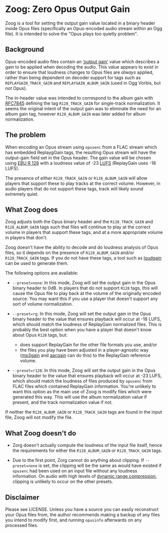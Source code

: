 # Zoog: Zero Opus Output Gain

Zoog is a tool for setting the output gain value located in a binary header
inside Opus files (specifically an Opus-encoded audio stream within an Ogg
file). It is intended to solve the "Opus plays too quietly problem".

## Background

Opus-encoded audio files contain an [‘output
gain’](https://tools.ietf.org/html/rfc7845) value which describes a gain to be
applied when decoding the audio. This value appears to exist in order to ensure
that loudness changes to Opus files are *always* applied, rather than being
dependent on decoder support for tags such as `REPLAYGAIN_TRACK_GAIN` and
`REPLAYGAIN_ALBUM_GAIN` (used in Ogg Vorbis, but *not* Opus).

The in-header value was intended to correspond to the album gain with
[RFC7845](https://tools.ietf.org/html/rfc7845) defining the tag
`R128_TRACK_GAIN` for single-track normalization. It seems the original intent
of the output gain was to eliminate the need for an album gain tag, however
`R128_ALBUM_GAIN` was later added for album normalization.

## The problem

When encoding an Opus stream using `opusenc` from a FLAC stream which has
embedded ReplaygGain tags, the resulting Opus stream will have the output-gain
field set in the Opus header. The gain value will be chosen using
[EBU R 128](https://en.wikipedia.org/wiki/EBU_R_128) with a loudness value
of -23 [LUFS](https://en.wikipedia.org/wiki/LKFS) (ReplayGain uses -18 LUFS).

The presence of either `R128_TRACK_GAIN` or `R128_ALBUM_GAIN` will allow
players that support these to play tracks at the correct volume.  However, in
audio players that do not support these tags, track will likely sound extremely
quiet.

## What Zoog does

Zoog adjusts both the Opus binary header and the `R128_TRACK_GAIN` and
`R128_ALBUM_GAIN` tags such that files will continue to play at the correct
volume in players that support these tags, and at a more appropriate volume in
players that don't.

Zoog doesn't have the ability to decode and do loudness analysis of Opus files,
so it depends on the presence of `R128_ALBUM_GAIN` and/or `R128_TRACK_GAIN`
tags. If you do not have these tags, a tool such as
[loudgain](https://github.com/Moonbase59/loudgain) can be used to generate them.

The following options are available:

* `--preset=none`: In this mode, Zoog will set the output gain in the
  Opus binary header to 0dB. In players that do not support `R128` tags, this
  will cause the Opus file to play back at the volume of the originally encoded
  source. You may want this if you use a player that doesn't support any
  sort of volume normalization.

* `--preset=rg`: In this mode, Zoog will set the output gain in the Opus binary
  header to the value that ensures playback will occur at -18 LUFS, which
  should match the loudness of ReplayGain normalized files.  This is probably
  the best option when you have a player that doesn't know about Opus `R128`
  tags, but:
    * does support ReplayGain for the other file formats you use, and/or
    * the files you play have been adjusted in a player-agnostic way
      ([mp3gain](http://mp3gain.sourceforge.net/) and
      [aacgain](http://aacgain.altosdesign.com/) can do this) to the ReplayGain
      reference volume.

* `--preset=r128`: In this mode, Zoog will set the output gain in the Opus
  binary header to the value that ensures playback will occur at -23 LUFS,
  which should match the loudness of files produced by `opusenc` from FLAC
  files which contained ReplayGain information. You're unlikely to want this
  option as the main use of Zoog is modify files which were generated this way.
  This will use the album normalization value if present, and the track
  normalization value if not.


If neither the `R128_ALBUM_GAIN` or `R128_TRACK_GAIN` tags are found in the
input file, Zoog will not modify the file.

## What Zoog doesn't do

* Zorg doesn't actually compute the loudness of the input file itself, hence the requirements
for either the `R128_ALBUM_GAIN` or `R128_TRACK_GAIN` tags.

* Due to the first point, Zorg cannot do anything about clipping. If
`--preset=none` is set, the clipping will be the same as would have existed
if `opusenc` had been used on an input file without any loudness information.
On audio with high levels of 
[dynamic range compression](https://en.wikipedia.org/wiki/Dynamic_range_compression),
clipping is unlikely to occur on the other presets.

## Disclaimer

Please see LICENSE. Unless you have a source you can easily reconstruct your Opus files
from, the author recommends making a backup of any files you intend to modify first, and
running `opusinfo` afterwards on any processed files.
